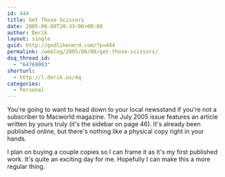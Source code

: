 ```yaml
---
id: 444
title: Get Those Scissors
date: 2005-06-08T20:33:06+00:00
author: Derik
layout: single
guid: http://godlikenerd.com/?p=444
permalink: /weblog/2005/06/08/get-those-scissors/
dsq_thread_id:
  - "64769003"
shorturl:
  - http://l.derik.us/4q
categories:
  - Personal
---
```

You're going to want to head down to your local newsstand if you're not a subscriber to Macworld magazine. The July 2005 issue features an article written by yours truly (it's the sidebar on page 46). It's already been published online, but there's nothing like a physical copy right in your hands.

I plan on buying a couple copies so I can frame it as it's my first published work. It's quite an exciting day for me. Hopefully I can make this a more regular thing.